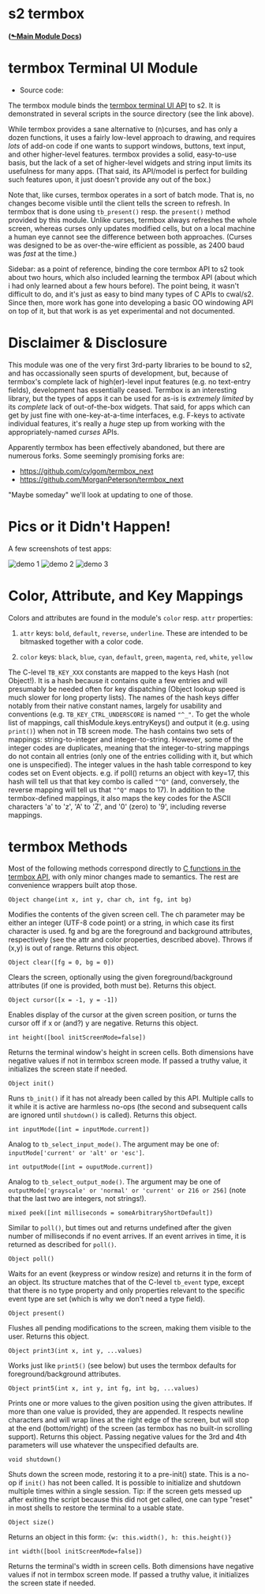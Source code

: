 # s2 termbox
#### ([&#x2b11;Main Module Docs](../))
# termbox Terminal UI Module

- Source code: [](/dir/s2/mod/termbox?ci=trunk)

The termbox module binds the [termbox terminal UI
API](https://github.com/nsf/termbox) to s2. It is demonstrated in
several scripts in the source directory (see the link above).

While termbox provides a sane alternative to (n)curses, and has only a
dozen functions, it uses a fairly low-level approach to drawing, and
requires *lots* of add-on code if one wants to support windows, buttons,
text input, and other higher-level features. termbox provides a solid,
easy-to-use basis, but the lack of a set of higher-level widgets and
string input limits its usefulness for many apps. (That said, its
API/model is perfect for building such features upon, it just doesn't
provide any out of the box.)

Note that, like curses, termbox operates in a sort of batch mode. That
is, no changes become visible until the client tells the screen to
refresh. In termbox that is done using `tb_present()` resp. the `present()`
method provided by this module. Unlike curses, termbox always refreshes
the whole screen, whereas curses only updates modified cells, but on a
local machine a human eye cannot see the difference between both
approaches. (Curses was designed to be as over-the-wire efficient as
possible, as 2400 baud was *fast* at the time.)

Sidebar: as a point of reference, binding the core termbox API to s2
took about two hours, which also included learning the termbox API
(about which i had only learned about a few hours before). The point
being, it wasn't difficult to do, and it's just as easy to bind many
types of C APIs to cwal/s2. Since then, more work has gone into
developing a basic OO windowing API on top of it, but that work is as
yet experimental and not documented.


# Disclaimer & Disclosure

This module was one of the very first 3rd-party libraries to be bound
to s2, and has occassionally seen spurts of development, but, because
of termbox's complete lack of high(er)-level input features (e.g. no
text-entry fields), development has essentially ceased. Termbox is an
interesting library, but the types of apps it can be used for as-is is
*extremely limited* by its *complete* lack of out-of-the-box widgets.
That said, for apps which can get by just fine with one-key-at-a-time
interfaces, e.g. F-keys to activate individual features, it's really
a *huge* step up from working with the appropriately-named *curses*
APIs.

Apparently termbox has been effectively abandoned, but there are numerous
forks. Some seemingly promising forks are:

- <https://github.com/cylgom/termbox_next>
- <https://github.com/MorganPeterson/termbox_next>

"Maybe someday" we'll look at updating to one of those.

# Pics or it Didn't Happen!

A few screenshots of test apps:

![demo 1](./tb-demo-1.webp)
![demo 2](./tb-demo-2.webp)
![demo 3](./tb-demo-3.webp)


# Color, Attribute, and Key Mappings

Colors and attributes are found in the module's `color` resp. `attr`
properties:

1.  `attr` keys: `bold`, `default`, `reverse`, `underline`. These are intended to
    be bitmasked together with a color code.

2.  `color` keys: `black`, `blue`, `cyan`, `default`, `green`, `magenta`, `red`, `white`,
    `yellow`

The C-level `TB_KEY_XXX` constants are mapped to the keys Hash (not
Object!). It is a hash because it contains quite a few entries and will
presumably be needed often for key dispatching (Object lookup speed is
much slower for long property lists). The names of the hash keys differ
notably from their native constant names, largely for usability and
conventions (e.g. `TB_KEY_CTRL_UNDERSCORE` is named `"^_"`. To get the
whole list of mappings, call thisModule.keys.entryKeys() and output it
(e.g. using `print()`) when not in TB screen mode. The hash contains two
sets of mappings: string-to-integer and integer-to-string. However, some
of the integer codes are duplicates, meaning that the integer-to-string
mappings do not contain all entries (only one of the entries colliding
with it, but which one is unspecified). The integer values in the hash
table correspond to key codes set on Event objects. e.g. if poll()
returns an object with key=17, this hash will tell us that that key
combo is called `"^Q"` (and, conversely, the reverse mapping will tell us
that `"^Q"` maps to 17). In addition to the termbox-defined mappings, it
also maps the key codes for the ASCII characters 'a' to 'z', 'A' to 'Z',
and '0' (zero) to '9', including reverse mappings.


# termbox Methods

Most of the following methods correspond directly to [C functions in the
termbox API](https://github.com/nsf/termbox/blob/master/src/termbox.h),
with only minor changes made to semantics. The rest are convenience
wrappers built atop those.

```s2-member
Object change(int x, int y, char ch, int fg, int bg)
```

Modifies the contents of the given screen cell. The ch parameter may
be either an integer (UTF-8 code point) or a string, in which case its
first character is used. fg and bg are the foreground and background
attributes, respectively (see the attr and color properties, described
above). Throws if (x,y) is out of range. Returns this object.


```s2-member
Object clear([fg = 0, bg = 0])
````
Clears the screen, optionally using the given foreground/background
attributes (if one is provided, both must be). Returns this object.


```s2-member
Object cursor([x = -1, y = -1])
```
Enables display of the cursor at the given screen position, or turns
the cursor off if x or (and?) y are negative. Returns this object.

```s2-member
int height([bool initScreenMode=false])
```

Returns the terminal window's height in screen cells. Both dimensions
have negative values if not in termbox screen mode. If passed a truthy
value, it initializes the screen state if needed.

```s2-member
Object init()
```

Runs `tb_init()` if it has not already been called by this
API. Multiple calls to it while it is active are harmless no-ops (the
second and subsequent calls are ignored until `shutdown()` is
called). Returns this object.


```s2-member
int inputMode([int = inputMode.current])
```

Analog to `tb_select_input_mode()`. The argument may be one of:
`inputMode['current' or 'alt' or 'esc']`.

```s2-member
int outputMode([int = ouputMode.current])
```

Analog to `tb_select_output_mode()`. The argument may be one of
`outputMode['grayscale' or 'normal' or 'current' or 216 or 256]` (note
that the last two are integers, not strings!).

```s2-member
mixed peek([int milliseconds = someArbitraryShortDefault])
```

Similar to `poll()`, but times out and returns undefined after the given
number of milliseconds if no event arrives. If an event arrives in
time, it is returned as described for `poll()`.


```s2-member
Object poll()
```

Waits for an event (keypress or window resize) and returns it in the
form of an object. Its structure matches that of the C-level `tb_event`
type, except that there is no type property and only properties
relevant to the specific event type are set (which is why we don't
need a type field).

```s2-member
Object present()
```
Flushes all pending modifications to the screen, making them visible
to the user. Returns this object.

```s2-member
Object print3(int x, int y, ...values)
```
Works just like `print5()` (see below) but uses the termbox defaults for
foreground/background attributes.


```s2-member
Object print5(int x, int y, int fg, int bg, ...values)
```

Prints one or more values to the given position using the given
attributes. If more than one value is provided, they are appended. It
respects newline characters and will wrap lines at the right edge of
the screen, but will stop at the end (bottom/right) of the screen (as
termbox has no built-in scrolling support). Returns this object.
Passing negative values for the 3rd and 4th parameters will use
whatever the unspecified defaults are.

```s2-member
void shutdown()
```

Shuts down the screen mode, restoring it to a pre-init() state. This
is a no-op if `init()` has not been called. It is possible to initialize
and shutdown multiple times within a single session. Tip: if the screen
gets messed up after exiting the script because this did not get
called, one can type "reset" in most shells to restore the terminal to
a usable state.

```s2-member
Object size()
```

Returns an object in this form: `{w: this.width(), h: this.height()}`

```s2-member
int width([bool initScreenMode=false])
```

Returns the terminal's width in screen cells. Both dimensions have
negative values if not in termbox screen mode. If passed a truthy
value, it initializes the screen state if needed.
